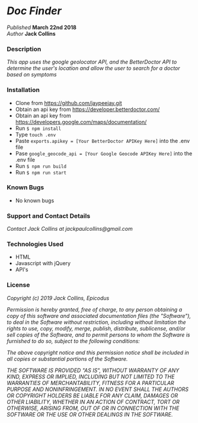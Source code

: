 # _Doc Finder_

_Published_ **March 22nd 2018**<br>
_Author_ **Jack Collins**


### Description
_This app uses the google geolocator API, and the BetterDoctor API to determine the user's location and allow the user to search for a doctor based on symptoms_

### Installation
* Clone from https://github.com/jaypeejay.git
* Obtain an api key from https://developer.betterdoctor.com/
* Obtain an api key from https://developers.google.com/maps/documentation/
* Run `$ npm install`
* Type `touch .env`
* Paste `exports.apikey = [Your BetterDoctor APIKey Here]` into the .env file
* Pase `google_geocode_api = [Your Google Geocode APIKey Here]` into the .env file
* Run `$ npm run build`
* Run `$ npm run start`


### Known Bugs
* No known bugs

### Support and Contact Details

_Contact Jack Collins at jackpaulcollins@gmail.com_

### Technologies Used
* HTML
* Javascript with jQuery
* API's

### License


_Copyright (c) 2019 Jack Collins, Epicodus_

_Permission is hereby granted, free of charge, to any person obtaining a copy of this software and associated documentation files (the "Software"), to deal in the Software without restriction, including without limitation the rights to use, copy, modify, merge, publish, distribute, sublicense, and/or sell copies of the Software, and to permit persons to whom the Software is furnished to do so, subject to the following conditions:_

_The above copyright notice and this permission notice shall be included in all copies or substantial portions of the Software._

_THE SOFTWARE IS PROVIDED "AS IS", WITHOUT WARRANTY OF ANY KIND, EXPRESS OR IMPLIED, INCLUDING BUT NOT LIMITED TO THE WARRANTIES OF MERCHANTABILITY, FITNESS FOR A PARTICULAR PURPOSE AND NONINFRINGEMENT. IN NO EVENT SHALL THE AUTHORS OR COPYRIGHT HOLDERS BE LIABLE FOR ANY CLAIM, DAMAGES OR OTHER LIABILITY, WHETHER IN AN ACTION OF CONTRACT, TORT OR OTHERWISE, ARISING FROM, OUT OF OR IN CONNECTION WITH THE SOFTWARE OR THE USE OR OTHER DEALINGS IN THE SOFTWARE._
